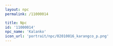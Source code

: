```yaml
---
layout: npc
permalink: /11000014

title: Npc
id: '11000014'
npc_name: 'Kalanko'
icon_url: 'portrait/npc/02010016_karangco_p.png'
---
```

